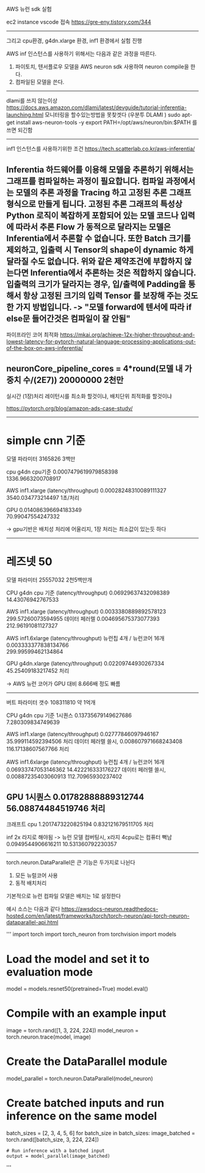 AWS 뉴런 sdk 실험

ec2 instance vscode 접속 https://gre-eny.tistory.com/344


----------------------------------------------------------
그리고 cpu환경, g4dn.xlarge 환경, inf1 환경에서 실험 진행


AWS inf 인스턴스를 사용하기 위해서는 다음과 같은 과정을 따른다.
1. 파이토치, 텐서플로우 모델을 AWS neuron sdk 사용하여 neuron compile을 한다.
2. 컴파일된 모델을 쓴다.

-----------------
dlami를 쓰지 않는이상
https://docs.aws.amazon.com/dlami/latest/devguide/tutorial-inferentia-launching.html
모니터링을 할수있는방법을 못찾겟다 (우분투 DLAMI )
sudo apt-get install aws-neuron-tools -y
export PATH=/opt/aws/neuron/bin:$PATH
를 쓰면 되긴함

----------------------------------------------------------
inf1 인스턴스를 사용하기위한 조건
https://tech.scatterlab.co.kr/aws-inferentia/

Inferentia 하드웨어를 이용해 모델을 추론하기 위해서는 그래프를 컴파일하는 과정이 필요합니다. 컴파일 과정에서는 모델의 추론 과정을 Tracing 하고 고정된 추론 그래프 형식으로 만들게 됩니다. 고정된 추론 그래프의 특성상 Python 로직이 복잡하게 포함되어 있는 모델 코드나 입력에 따라서 추론 Flow 가 동적으로 달라지는 모델은 Inferentia에서 추론할 수 없습니다. 또한 Batch 크기를 제외하고, 입출력 시 Tensor의 shape이 dynamic 하게 달라질 수도 없습니다. 위와 같은 제약조건에 부합하지 않는다면 Inferentia에서 추론하는 것은 적합하지 않습니다. 입출력의 크기가 달라지는 경우, 입/출력에 Padding을 통해서 항상 고정된 크기의 입력 Tensor 를 보장해 주는 것도 한 가지 방법입니다.
-> "모델 forward에 텐서에 따라 if else문 들어간것은 컴파일이 잘 안됨"
-----------------------------------------------------
파이프라인 코어 최적화
https://mkai.org/achieve-12x-higher-throughput-and-lowest-latency-for-pytorch-natural-language-processing-applications-out-of-the-box-on-aws-inferentia/

neuronCore_pipeline_cores = 4*round(모델 내 가중치 수/(2E7))
20000000
2천만
----------------------------------------------
실시간 (1장)처리 레이턴시를 최소화 할것이냐,
배치단위 최적화를 할것이냐

https://pytorch.org/blog/amazon-ads-case-study/



-------------------------

# simple cnn 기준

모델 파라미터 3165826
3백만

cpu g4dn cpu기준
0.0007479619979858398  
1336.9663200708917

AWS inf1.xlarge (latency/throughput)
0.00028248310089111327 
3540.034773214497 1초/처리

GPU 
0.014086396694183349    
70.99047554247332

-> gpu기반은 배치성 처리에 어울리지, 1장 처리는 최소값이 있는듯 하다

-------------------------------------------------------------------

# 레즈넷 50

모델 파라미터 25557032
2천5백만개

CPU g4dn cpu 기준 (latency/throughput)
0.06929637432098389     
14.43076942767533



AWS inf1.xlarge (latency/throughput)
0.0033380889892578123  
299.57260073594955 
데이터 페러렐
0.004695675373077393    
212.96191081127327 



AWS inf1.6xlarge (latency/throughput) 뉴런칩 4개 / 뉴런코어 16개
0.003333377838134766    
299.99599462134864



GPU g4dn.xlarge (latency/throughput)
0.02209744930267334   
45.25409183217452 처리


-> AWS 뉴런 코어가 GPU 대비 8.666배 정도 빠름

-------------------------------------------------------------------------------

버트
파라미터 갯수 108311810
약 1억개


CPU g4dn cpu 기준
1시퀀스 
0.13735679149627686     
7.280309834749639


AWS inf1.xlarge (latency/throughput)
0.02777846097946167     
35.999114592394506 처리
데이터 페러렐 쓸시,
0.008607971668243408    
116.17138607567766 처리



AWS inf1.6xlarge (latency/throughput) 뉴런칩 4개 / 뉴런코어 16개
0.06933747053146362     14.422216333176227
데이터 페러렐 쓸시,
0.00887235403060913     112.70965930237402

GPU
1시퀀스 0.01782888889312744 
56.08874484519746 처리
-------------------
크래프트
cpu
1.2017473220825194 
0.832121679511705 처리

inf 2x 라지로 해야됨
-> 뉴런 모델 컴버팅시, x라지 4cpu로는 컴퓨터 뻑남
0.0949544906616211
10.531360792230357

-------------





torch.neuron.DataParallel은 큰 기능은 두가지로 나뉜다
1. 모든 뉴럴코어 사용
2. 동적 배치처리


기본적으로 뉴런 컴파일 모델은 배치는 1로 설정한다

예시 소스는 다음과 같다
https://awsdocs-neuron.readthedocs-hosted.com/en/latest/frameworks/torch/torch-neuron/api-torch-neuron-dataparallel-api.html

'''
import torch
import torch_neuron
from torchvision import models

# Load the model and set it to evaluation mode
model = models.resnet50(pretrained=True)
model.eval()

# Compile with an example input
image = torch.rand([1, 3, 224, 224])
model_neuron = torch.neuron.trace(model, image)

# Create the DataParallel module
model_parallel = torch.neuron.DataParallel(model_neuron)

# Create batched inputs and run inference on the same model
batch_sizes = [2, 3, 4, 5, 6]
for batch_size in batch_sizes:
    image_batched = torch.rand([batch_size, 3, 224, 224])

    # Run inference with a batched input
    output = model_parallel(image_batched)
'''




